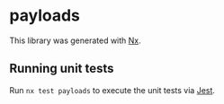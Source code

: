 # payloads

This library was generated with [Nx](https://nx.dev).

## Running unit tests

Run `nx test payloads` to execute the unit tests via [Jest](https://jestjs.io).
